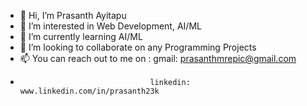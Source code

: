 - 👋 Hi, I’m Prasanth Ayitapu
- 👀 I’m interested in Web Development, AI/ML
- 🌱 I’m currently learning AI/ML
- 💞️ I’m looking to collaborate on any Programming Projects
- 📫 You can reach out to me on :  gmail: prasanthmrepic@gmail.com
-                                  linkedin: www.linkedin.com/in/prasanth23k

<!---
mrepic12/mrepic12 is a ✨ special ✨ repository because its `README.md` (this file) appears on your GitHub profile.
You can click the Preview link to take a look at your changes.
--->
